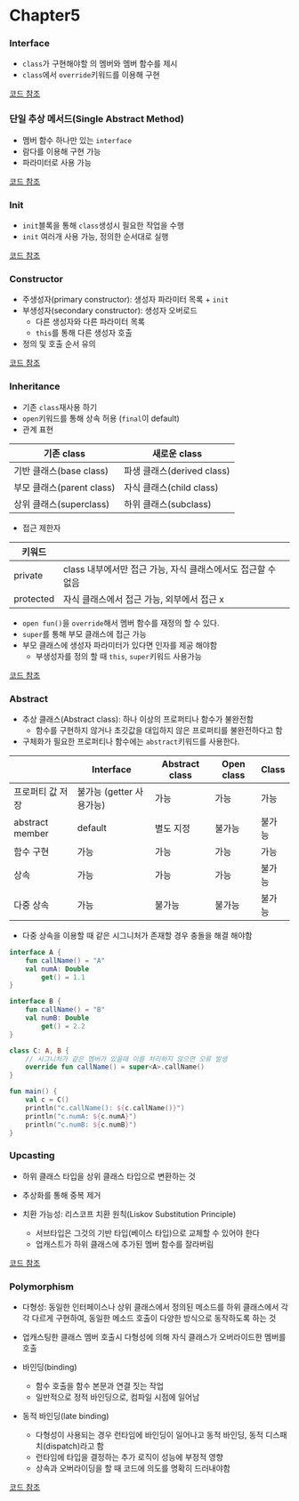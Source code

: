 # Chapter5

### Interface

- `class`가 구현해야할 의 멤버와 멤버 함수를 제시
- `class`에서 `override`키워드를 이용해 구현

[코드 참조](Interface.kt)

### 단일 추상 메서드(Single Abstract Method)

- 멤버 함수 하나만 있는 `interface`
- 람다를 이용해 구현 가능
- 파라미터로 사용 가능

[코드 참조](SAM.kt)

### Init

- `init`블록을 통해 `class`생성시 필요한 작업을 수행
- `init` 여러개 사용 가능, 정의한 순서대로 실행

[코드 참조](Init.kt)

### Constructor

- 주생성자(primary constructor): 생성자 파라미터 목록 + `init`
- 부생성자(secondary constructor): 생성자 오버로드
    - 다른 생성자와 다른 파라미터 목록
    - `this`를 통해 다른 생성자 호출
- 정의 및 호출 순서 유의

[코드 참조](Constuctor.kt)

### Inheritance

- 기존 `class`재사용 하기
- `open`키워드를 통해 상속 허용 (`final`이 default)
- 관계 표현

| 기존 class             | 새로운 class             |
|----------------------|-----------------------|
| 기반 클래스(base class)   | 파생 클래스(derived class) |
| 부모 클래스(parent class) | 자식 클래스(child class)   |
| 상위 클래스(superclass)   | 하위 클래스(subclass)      |

- 접근 제한자

| 키워드       |                                       |
|-----------|---------------------------------------|
| private   | class 내부에서만 접근 가능, 자식 클래스에서도 접근할 수 없음 |
| protected | 자식 클래스에서 접근 가능, 외부에서 접근 x             |

- `open fun()`을 `override`해서 멤버 함수를 재정의 할 수 있다.
- `super`를 통해 부모 클래스에 접근 가능
- 부모 클래스에 생성자 파라미터가 있다면 인자를 제공 해야함
    - 부생성자를 정의 할 때 `this`, `super`키워드 사용가능

[코드 참조](Inheritance.kt)

### Abstract

- 추상 클래스(Abstract class): 하나 이상의 프로퍼티나 함수가 불완전함
    - 함수를 구현하지 않거나 초깃값을 대입하지 않은 프로퍼티를 불완전하다고 함
- 구체화가 필요한 프로퍼티나 함수에는 `abstract`키워드를 사용한다.


|                 | Interface         | Abstract class | Open class | Class |
|-----------------|-------------------|----------------|------------|-------|
| 프로퍼티 값 저장       | 불가능 (getter 사용가능) | 가능             | 가능         | 가능    |
| abstract member | default           | 별도 지정          | 불가능        | 불가능   |
| 함수 구현           | 가능                | 가능             | 가능         | 가능    |
| 상속              | 가능                | 가능             | 가능         | 불가능   |
| 다중 상속           | 가능                | 불가능            | 불가능        | 불가능   |

- 다중 상속을 이용할 때 같은 시그니처가 존재할 경우 충돌을 해결 해야함
```kotlin
interface A {
    fun callName() = "A"
    val numA: Double
        get() = 1.1
}

interface B {
    fun callName() = "B"
    val numB: Double
        get() = 2.2
}

class C: A, B {
    // 시그니처가 같은 멤버가 있을때 이를 처리하지 않으면 오류 발생 
    override fun callName() = super<A>.callName() 
}

fun main() {
    val c = C()
    println("c.callName(): ${c.callName()}")
    println("c.numA: ${c.numA}")
    println("c.numB: ${c.numB}")
}
```

### Upcasting
- 하위 클래스 타입을 상위 클래스 타입으로 변환하는 것
- 추상화를 통해 중복 제거

- 치환 가능성: 리스코프 치환 원칙(Liskov Substitution Principle)
  - 서브타입은 그것의 기반 타입(베이스 타입)으로 교체할 수 있어야 한다
  - 업캐스트가 하위 클래스에 추가된 멤버 함수를 잘라버림

[코드 참조](Upcasting.kt)

### Polymorphism
- 다형성: 동일한 인터페이스나 상위 클래스에서 정의된 메소드를 하위 클래스에서 각각 다르게 구현하여, 동일한 메소드 호출이 다양한 방식으로 동작하도록 하는 것
- 업캐스팅한 클래스 멤버 호출시 다형성에 의해 자식 클래스가 오버라이드한 멤버를 호출


- 바인딩(binding)
  - 함수 호출을 함수 본문과 연결 짓는 작업
  - 일반적으로 정적 바인딩으로, 컴파일 시점에 일어남
- 동적 바인딩(late binding)
  - 다형성이 사용되는 경우 런타임에 바인딩이 일어나고 동적 바인딩, 동적 디스패치(dispatch)라고 함
  - 런타임에 타입을 결정하는 추가 로직이 성능에 부정적 영향
  - 상속과 오버라이딩을 할 때 코드에 의도를 명확히 드러내야함

[코드 참조](Polymorphism.kt)